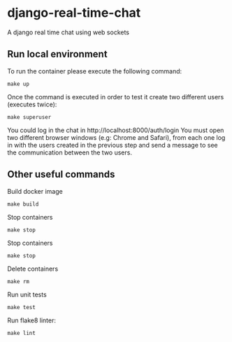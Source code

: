 # django-real-time-chat
A django real time chat using web sockets

## Run local environment

To run the container please execute the following command:

    make up

Once the command is executed in order to test it create two different users (executes twice):

    make superuser

You could log in the chat in http://localhost:8000/auth/login
You must open two different browser windows (e.g: Chrome and Safari), from each one log in with
the users created in the previous step and send a message to see the communication between the two users.

## Other useful commands

Build docker image

    make build

Stop containers

    make stop

Stop containers

    make stop

Delete containers

    make rm

Run unit tests

    make test

Run flake8 linter:

    make lint
